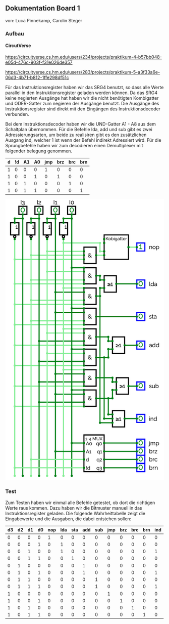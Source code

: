 ## Dokumentation Board 1

von: Luca Pinnekamp, Carolin Steger

### Aufbau

#### CircutVerse
https://circuitverse.cs.hm.edu/users/234/projects/praktikum-4-b57bb048-e05d-476c-903f-f31e026de357 

https://circuitverse.cs.hm.edu/users/283/projects/praktikum-5-a3f33a6e-06d3-4b71-b812-1ffe298df51c 

Für das Instruktionsregister haben wir das SRG4 benutzt, so dass alle Werte parallel in den Instruktionsregister geladen werden können. Da das SRG4 keine negierten Ausgänge hat haben wir die nicht benötigten Kombigatter und ODER-Gatter zum negieren der Ausgänge benutzt. Die Ausgänge des Instruktionsregister sind direkt mit den Eingängen des Instruktionsdecoder verbunden. 

Bei dem Instruktionsdecoder haben wir die UND-Gatter A1 - A8 aus dem Schaltplan übernommen. Für die Befehle lda, add und sub gibt es zwei Adressierungsarten, um beide zu realisiren gibt es den zusätzlichen Ausgang ind, welcher 1 ist wenn der Befehl indirekt Adressiert wird. Für die Sprungbefehle haben wir zum decodieren einen Demultiplexer mit folgender belegung genommen.

| d   | !d  | A1  | A0  | jmp | brz | brc | brn |
| --- | --- | --- | --- | --- | --- | --- | --- |
| 1   | 0   | 0   | 0   | 1   | 0   | 0   | 0   |
| 1   | 0   | 0   | 1   | 0   | 1   | 0   | 0   |
| 1   | 0   | 1   | 0   | 0   | 0   | 1   | 0   |
| 1   | 0   | 1   | 1   | 0   | 0   | 0   | 1   |

![](Instruktionsdecoder.png)

### Test

Zum Testen haben wir einmal alle Befehle getestet, ob dort die richtigen Werte raus kommen. Dazu haben wir die Bitmuster manuell in das Instruktionsregister geladen. Die folgende Wahrheittabelle zeigt die Eingabewerte und die Ausgaben, die dabei entstehen sollen:

| d3  | d2  | d1  | d0  | nop | lda | sta | add | sub | jmp | brz | brc | brn | ind |
| --- | --- | --- | --- | --- | --- | --- | --- | --- | --- | --- | --- | --- | --- |
| 0   | 0   | 0   | 0   | 1   | 0   | 0   | 0   | 0   | 0   | 0   | 0   | 0   | 0   |
| 0   | 0   | 0   | 1   | 0   | 1   | 0   | 0   | 0   | 0   | 0   | 0   | 0   | 0   |
| 0   | 0   | 1   | 0   | 0   | 1   | 0   | 0   | 0   | 0   | 0   | 0   | 0   | 1   |
| 0   | 0   | 1   | 1   | 0   | 0   | 1   | 0   | 0   | 0   | 0   | 0   | 0   | 0   |
| 0   | 1   | 0   | 0   | 0   | 0   | 0   | 1   | 0   | 0   | 0   | 0   | 0   | 0   |
| 0   | 1   | 0   | 1   | 0   | 0   | 0   | 1   | 0   | 0   | 0   | 0   | 0   | 1   |
| 0   | 1   | 1   | 0   | 0   | 0   | 0   | 0   | 1   | 0   | 0   | 0   | 0   | 0   |
| 0   | 1   | 1   | 1   | 0   | 0   | 0   | 0   | 1   | 0   | 0   | 0   | 0   | 1   |
| 1   | 0   | 0   | 0   | 0   | 0   | 0   | 0   | 0   | 1   | 0   | 0   | 0   | 0   |
| 1   | 0   | 0   | 1   | 0   | 0   | 0   | 0   | 0   | 0   | 1   | 0   | 0   | 0   |
| 1   | 0   | 1   | 0   | 0   | 0   | 0   | 0   | 0   | 0   | 0   | 1   | 0   | 0   |
| 1   | 0   | 1   | 1   | 0   | 0   | 0   | 0   | 0   | 0   | 0   | 0   | 1   | 0   |